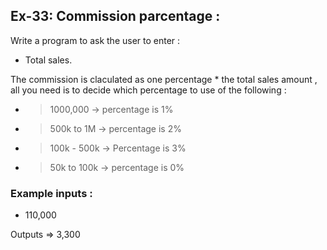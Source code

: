 ## Ex-33: Commission parcentage : 

Write a program to ask the user to enter :  
* Total sales.  

The commission is claculated as one percentage * the total sales amount , all you need is to decide which percentage to use of the following :  
- >1000,000 -> percentage is 1%  
- > 500k to 1M -> percentage is 2%  
- >100k - 500k -> Percentage is 3%  
- >50k to 100k -> percentage is 0%  

### Example inputs : 
* 110,000  

Outputs => 3,300